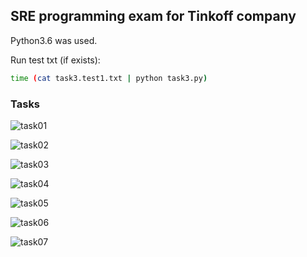 ## SRE programming exam for Tinkoff company

Python3.6 was used.

Run test txt (if exists):

```bash
time (cat task3.test1.txt | python task3.py)
```



### Tasks

![task01](task01.jpg)

![task02](task02.jpg)

![task03](task03.jpg)

![task04](task04.jpg)

![task05](task05.jpg)

![task06](task06.jpg)

![task07](task07.jpg)